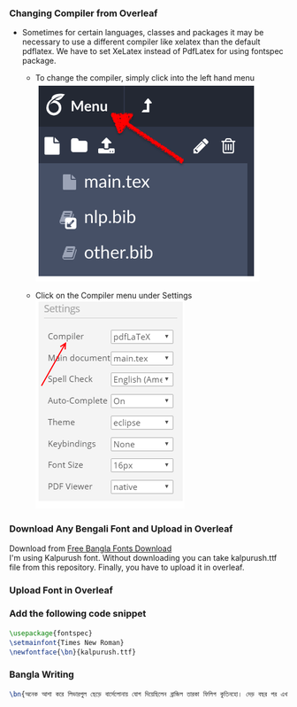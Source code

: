 ### Changing Compiler from Overleaf
* Sometimes for certain languages, classes and packages it may be necessary to use a different compiler like xelatex than the default pdflatex. We have to set XeLatex instead of PdfLatex for using fontspec package.</br>

	* To change the compiler, simply click into the left hand menu </br>
	![First Image](/images/first.png)

	* Click on the Compiler menu under Settings </br>
	![Second Image](/images/second.png)


### Download Any Bengali Font and Upload in Overleaf

Download from [Free Bangla Fonts Download](https://www.omicronlab.com/bangla-fonts.html)
</br>
I'm using Kalpurush font. Without downloading you can take kalpurush.ttf file from this repository. Finally, you have to upload it in overleaf.

### Upload Font in Overleaf


### Add the following code snippet

```tex
\usepackage{fontspec}
\setmainfont{Times New Roman}
\newfontface{\bn}{kalpurush.ttf}
```
	
### Bangla Writing



```tex
\bn{অনেক আশা করে লিভারপুল ছেড়ে বার্সেলোনায় যোগ দিয়েছিলেন ব্রাজিল তারকা ফিলিপ কুতিনহো। দেড় বছর পর এখন সেই কুতিনহোই বার্সার মূল একাদশে জায়গা পান না। কুতিনহোকে বিক্রি করে দেওয়ার সর্বাত্মক চেষ্টা চালিয়ে যাচ্ছে বার্সেলোনা। কুতিনহোর পরবর্তী ক্লাব হিসেবে উচ্চারিত হচ্ছে লিভারপুলের নামও।}
```
